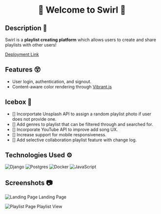 <h1 align='center'> 👋 Welcome to Swirl 👋 </h1>

## **Description** 📃

Swirl is a **playlist creating platform** which allows users to create and share playlists with other users!

<a href='https://swirl-mauricio-lovera.herokuapp.com/'>Deployment Link</a> 

## **Features** 😲

- User login, authentication, and signout.
- Content-aware color rendering through [Vibrant.js](https://github.com/Vibrant-Colors/node-vibrant)


## **Icebox** 🧊

- [] Incorportate Unsplash API to assign a random playlist photo if user does not provide one. 
- [] Add genres to playlist that can be filtered through and searched for.
- [] Incorporate YouTube API to improve add song UX.
- [] Increase support for mobile responsiveness.
- [] Add selective collaboration playlist feature with change log.  

## **Technologies Used** ⚙
![Django](https://img.shields.io/badge/django-%23092E20.svg?style=for-the-badge&logo=django&logoColor=white) 
![Postgres](https://img.shields.io/badge/postgres-%23316192.svg?style=for-the-badge&logo=postgresql&logoColor=white)
![Docker](https://img.shields.io/badge/docker-%230db7ed.svg?style=for-the-badge&logo=docker&logoColor=white)
![JavaScript](https://img.shields.io/badge/javascript-%23323330.svg?style=for-the-badge&logo=javascript&logoColor=%23F7DF1E)
## **Screenshots** 📷

![Landing Page](https://i.imgur.com/A2BFCTw.png)
Landing Page

![Playlist Page](https://i.imgur.com/1qBsKeE.png)
Playlist View



